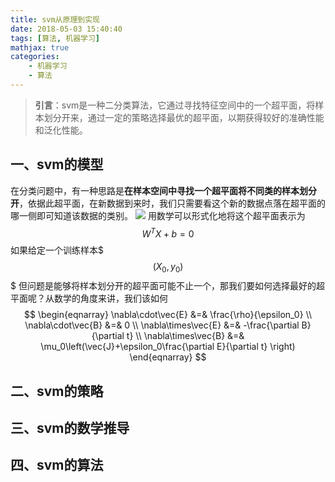 ```yaml
---
title: svm从原理到实现
date: 2018-05-03 15:40:40
tags: [算法, 机器学习]
mathjax: true
categories:
    - 机器学习
    - 算法
---
```


> **引言**：svm是一种二分类算法，它通过寻找特征空间中的一个超平面，将样本划分开来，通过一定的策略选择最优的超平面，以期获得较好的准确性能和泛化性能。

<!-- more -->

## 一、svm的模型
在分类问题中，有一种思路是**在样本空间中寻找一个超平面将不同类的样本划分开**，依据此超平面，在新数据到来时，我们只需要看这个新的数据点落在超平面的哪一侧即可知道该数据的类别。
![](svm_model.gif)
用数学可以形式化地将这个超平面表示为
$$
W^TX+b=0
$$
如果给定一个训练样本$$$(X_0, y_0)$$$
但问题是能够将样本划分开的超平面可能不止一个，那我们要如何选择最好的超平面呢？从数学的角度来讲，我们该如何
$$
\begin{eqnarray}
\nabla\cdot\vec{E} &=& \frac{\rho}{\epsilon_0} \\
\nabla\cdot\vec{B} &=& 0 \\
\nabla\times\vec{E} &=& -\frac{\partial B}{\partial t} \\
\nabla\times\vec{B} &=& \mu_0\left(\vec{J}+\epsilon_0\frac{\partial E}{\partial t} \right)
\end{eqnarray}
$$
## 二、svm的策略

## 三、svm的数学推导
## 四、svm的算法
